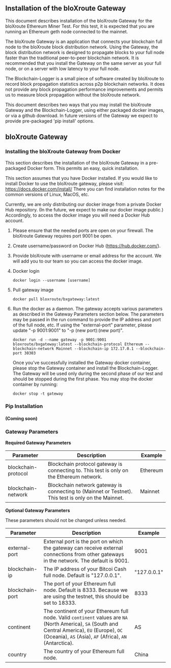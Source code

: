 ## Installation of the bloXroute Gateway 

This document describes installation of the bloXroute Gateway for the bloXroute Ethereum Miner Test. For this test, it is expected that you are running an Ethereum geth node connected to the mainnet. 

The bloXroute Gateway is an application that connects your blockchain full node to the bloXroute block distribution network. Using the Gateway, the block distribution network is designed to propagate blocks to your full node faster than the traditional peer-to-peer blockchain network. It is recommended that you install the Gateway on the same server as your full node, or on a server with low latency to your full node. 

The Blockchain-Logger is a small piece of software created by bloXroute to record block propagation statistics across p2p blockchain networks. It does not provide any block propagation performance improvements and permits us to measure block propagation without the bloXroute network. 

This document describes two ways that you may install the bloXroute Gateway and the Blockchain-Logger, using either packaged docker images, or via a github download. In future versions of the Gateway we expect to provide pre-packaged 'pip install' options. 


## bloXroute Gateway

### Installing the bloXroute Gateway from Docker

This section describes the installation of the bloXroute Gateway in a pre-packaged Docker form. This permits an easy, quick installation. 

This section assumes that you have Docker installed. If you would like to install Docker to use the bloXroute gateway, please visit: https://docs.docker.com/install/  There you can find installation notes for the common versions of Linux, MacOS, etc. 

Currently, we are only distributing our docker image from a private Docker Hub repository. (In the future, we expect to make our docker image public.) Accordingly, to access the docker image you will need a Docker Hub account.

1. Please ensure that the needed ports are open on your firewall. The bloXroute Gateway requires port 9001 be open. 

1. Create username/password on Docker Hub (https://hub.docker.com/).

2. Provide bloXroute with username or email address for the account. We will add you to our team so you can access the docker image. 

3. Docker login

    ```
    docker login --username [username]
    ```
	
4. Pull gateway image

   ```
   docker pull bloxroute/bxgateway:latest
   ```
	
5. Run the docker as a daemon. The gateway accepts various parameters as described in the Gateway Parameters section below. The parameters may be passed in the run command to provide the IP address and port of the full node, etc. If using the "external-port" parameter, please update "-p 9001:9001" to "-p (new port):(new port)".
   ```
   docker run -d --name gateway -p 9001:9001 bloxroute/bxgateway:latest --blockchain-protocol Ethereum --blockchain-network Mainnet --blockchain-ip 172.17.0.1 --blockchain-port 30303 
   ```

    Once you've successfully installed the Gateway docker container, please stop the Gateway container and install the Blockchain-Logger. The Gateway will be used only during the second phase of our test and should be stopped during the first phase. You may stop the docker container by running:
    ```
    docker stop -t gateway
    ```

### Pip Installation

#### (Coming soon)

### Gateway Parameters
**Required Gateway Parameters**

| Parameter | Description | Example |
| --------- | ----------- | -------------|
| blockchain-protocol | Blockchain protocol gateway is connecting to. This test is only on the Ethereum network. | Ethereum |
| blockchain-network | Blockchain network gateway is connecting to (Mainnet or Testnet). This test is only on the Mainnet. | Mainnet |

**Optional Gateway Parameters**

These parameters should not be changed unless needed. 

| Parameter | Description | Example |
| --------- | ----------- | -------------|
| external-port | External port is the port on which the gateway can receive external connections from other gateways in the network. The default is 9001. | 9001 |
| blockchain-ip | The IP address of your Bitcoi Cash full node. Default is "127.0.0.1".  | "127.0.0.1" |
| blockchain-port | The port of your Ethereum full node. Default is 8333. Because we are using the testnet, this should be set to 18333.  | 8333 |
| continent | The continent of your Ethereum full node. Valid `continent` values are `NA` (North America), `SA` (South and Central America), `EU` (Europe), `OC` (Oceania), `AS` (Asia), `AF` (Africa), `AN` (Antarctica). | AS |
| country | The country of your Ethereum full node. | China |


